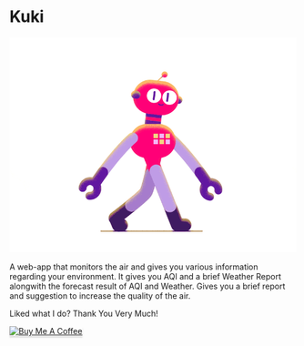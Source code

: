 # Kuki
![](https://github.com/anupammaurya6767/Kuki/blob/main/giphy.gif)

A web-app that monitors the air and gives you various information regarding your environment. It gives you AQI and a brief Weather Report alongwith the forecast result of AQI and Weather.
Gives you a brief report and suggestion to increase the quality of the air.



Liked what I do? Thank You Very Much!

<a href="https://www.buymeacoffee.com/greenroots" target="_blank" rel="noopener noreferrer"><img src="https://www.buymeacoffee.com/assets/img/custom_images/orange_img.png" alt="Buy Me A Coffee" style="height: 41px !important;width: 174px !important;box-shadow: 0px 3px 2px 0px rgba(190, 190, 190, 0.5) !important;-webkit-box-shadow: 0px 3px 2px 0px rgba(190, 190, 190, 0.5) !important;" ></a>
